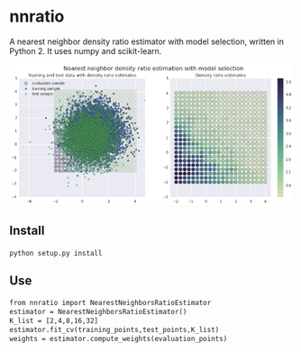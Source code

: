 # nnratio
A nearest neighbor density ratio estimator with model selection, written in Python 2. It uses numpy and scikit-learn.

![Density ratio estimation example](/images/example.png)

## Install
`python setup.py install`

## Use
```
from nnratio import NearestNeighborsRatioEstimator
estimator = NearestNeighborsRatioEstimator()
K_list = [2,4,8,16,32]
estimator.fit_cv(training_points,test_points,K_list)
weights = estimator.compute_weights(evaluation_points)
```

